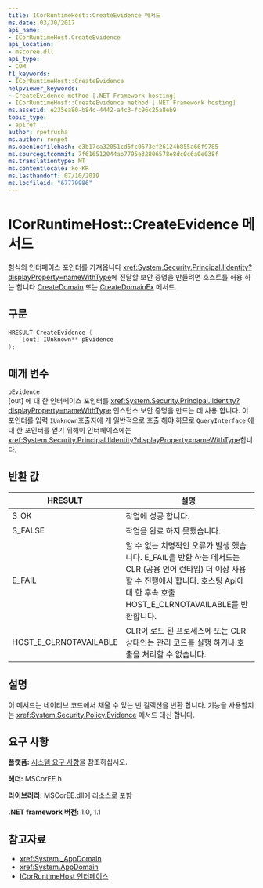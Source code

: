 ```yaml
---
title: ICorRuntimeHost::CreateEvidence 메서드
ms.date: 03/30/2017
api_name:
- ICorRuntimeHost.CreateEvidence
api_location:
- mscoree.dll
api_type:
- COM
f1_keywords:
- ICorRuntimeHost::CreateEvidence
helpviewer_keywords:
- CreateEvidence method [.NET Framework hosting]
- ICorRuntimeHost::CreateEvidence method [.NET Framework hosting]
ms.assetid: e235ea80-b84c-4442-a4c3-fc96c25a8eb9
topic_type:
- apiref
author: rpetrusha
ms.author: ronpet
ms.openlocfilehash: e3b17ca32051cd5fc0673ef26124b855a66f9785
ms.sourcegitcommit: 7f616512044ab7795e32806578e8dc0c6a0e038f
ms.translationtype: MT
ms.contentlocale: ko-KR
ms.lasthandoff: 07/10/2019
ms.locfileid: "67779986"
---
```

# <a name="icorruntimehostcreateevidence-method"></a>ICorRuntimeHost::CreateEvidence 메서드
형식의 인터페이스 포인터를 가져옵니다 <xref:System.Security.Principal.IIdentity?displayProperty=nameWithType>에 전달할 보안 증명을 만들려면 호스트를 허용 하는 합니다 [CreateDomain](../../../../docs/framework/unmanaged-api/hosting/icorruntimehost-createdomain-method.md) 또는 [CreateDomainEx](../../../../docs/framework/unmanaged-api/hosting/icorruntimehost-createdomainex-method.md) 메서드.  
  
## <a name="syntax"></a>구문  
  
```cpp  
HRESULT CreateEvidence (  
    [out] IUnknown** pEvidence  
);  
```  
  
## <a name="parameters"></a>매개 변수  
 `pEvidence`  
 [out] 에 대 한 인터페이스 포인터를 <xref:System.Security.Principal.IIdentity?displayProperty=nameWithType> 인스턴스 보안 증명을 만드는 데 사용 합니다. 이 포인터를 입력 `IUnknown`호출자에 게 일반적으로 호출 해야 하므로 `QueryInterface` 에 대 한 포인터를 얻기 위해이 인터페이스에는 <xref:System.Security.Principal.IIdentity?displayProperty=nameWithType>합니다.  
  
## <a name="return-value"></a>반환 값  
  
|HRESULT|설명|  
|-------------|-----------------|  
|S_OK|작업에 성공 합니다.|  
|S_FALSE|작업을 완료 하지 못했습니다.|  
|E_FAIL|알 수 없는 치명적인 오류가 발생 했습니다. E_FAIL을 반환 하는 메서드는 CLR (공용 언어 런타임) 더 이상 사용할 수 진행에서 합니다. 호스팅 Api에 대 한 후속 호출 HOST_E_CLRNOTAVAILABLE를 반환합니다.|  
|HOST_E_CLRNOTAVAILABLE|CLR이 로드 된 프로세스에 또는 CLR 상태인는 관리 코드를 실행 하거나 호출을 처리할 수 없습니다.|  
  
## <a name="remarks"></a>설명  
 이 메서드는 네이티브 코드에서 채울 수 있는 빈 컬렉션을 반환 합니다. 기능을 사용할지는 <xref:System.Security.Policy.Evidence> 메서드 대신 합니다.  
  
## <a name="requirements"></a>요구 사항  
 **플랫폼:** [시스템 요구 사항](../../../../docs/framework/get-started/system-requirements.md)을 참조하십시오.  
  
 **헤더:** MSCorEE.h  
  
 **라이브러리:** MSCorEE.dll에 리소스로 포함  
  
 **.NET framework 버전:** 1.0, 1.1  
  
## <a name="see-also"></a>참고자료

- <xref:System._AppDomain>
- <xref:System.AppDomain>
- [ICorRuntimeHost 인터페이스](../../../../docs/framework/unmanaged-api/hosting/icorruntimehost-interface.md)

